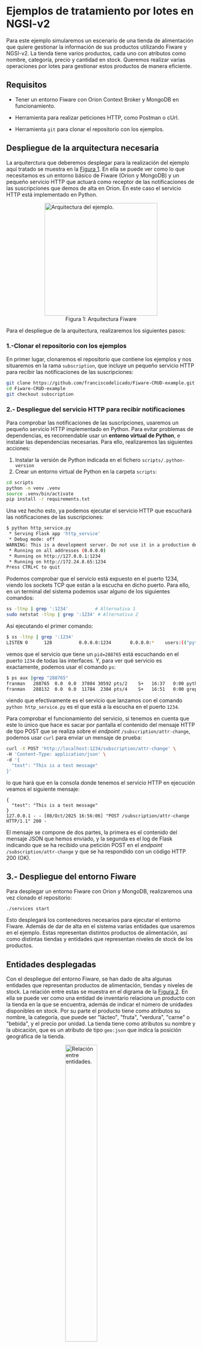 # Ejemplos de tratamiento por lotes en NGSI-v2
Para este ejemplo simularemos un escenario de una tienda de alimentación que quiere gestionar la información de sus productos utilizando Fiware y NGSI-v2. La tienda tiene varios productos, cada uno con atributos como nombre, categoría, precio y cantidad en stock. Queremos realizar varias operaciones por lotes para gestionar estos productos de manera eficiente.

## Requisitos

- Tener un entorno Fiware con Orion Context Broker y MongoDB en funcionamiento.

- Herramienta para realizar peticiones HTTP, como Postman o cUrl.

- Herramienta `git` para clonar el repositorio con los ejemplos.


## Despliegue de la arquitectura necesaria
La arquiterctura que deberemos desplegar para la realización del ejemplo aquí tratado se muestra en la [Figura 1](#fig:architecture). En ella se puede ver como lo que necesitamos es un entorno básico de Fiware (Orion y MongoDB) y un pequeño servicio HTTP que actuará como receptor de las notificaciones de las suscripciones que demos de alta en Orion. En este caso el servicio HTTP está implementado en Python.

<a name="fig:architecture">
<figure>
    <img src="./resources/fig/FiwareOrionSubscription.png" alt="Arquitectura del ejemplo." style="width:300px; margin-left: auto; margin-right: auto; display: block;"/>
    <figcaption align="center" size="tiny">Figura 1: Arquitectura Fiware</figcaption>
</figure>
</a>

Para el despliegue de la arquitectura, realizaremos los siguientes pasos:

### 1.-Clonar el repositorio con los ejemplos
En primer lugar, clonaremos el repositorio que contiene los ejemplos y nos situaremos en la rama `subscription`, que incluye un pequeño servicio HTTP para recibir las notificaciones de las suscripciones:

```bash
git clone https://github.com/franciscodelicado/Fiware-CRUD-example.git
cd Fiware-CRUD-example
git checkout subscription
```


### 2.- Despliegue del servicio HTTP para recibir notificaciones
Para comprobar las notificaciones de las suscripciones, usaremos un pequeño servicio HTTP implementado en Python. Para evitar problemas de dependencias, es recomendable usar un **entorno virtual de Python**, e instalar las dependencias necesarias. Para ello, realizaremos las siguientes acciones:

1. Instalar la versión de Python indicada en el fichero `scripts/.python-version`
2. Crear un entorno virtual de Python en la carpeta `scripts`:

```bash
cd scripts
python -m venv .venv
source .venv/bin/activate
pip install -r requirements.txt
```
Una vez hecho esto, ya podemos ejecutar el servicio HTTP que escuchará las notificaciones de las suscripciones:

```bash
$ python http_service.py
 * Serving Flask app 'http_service'
 * Debug mode: off
WARNING: This is a development server. Do not use it in a production deployment. Use a production WSGI server instead.
 * Running on all addresses (0.0.0.0)
 * Running on http://127.0.0.1:1234
 * Running on http://172.24.8.65:1234
Press CTRL+C to quit
```
Podemos comprobar que el servicio está expuesto en el puerto 1234, viendo los sockets TCP que están a la escucha en dicho puerto. Para ello, en un terminal del sistema podemos usar alguno de los siguientes comandos:

```bash
ss -ltnp | grep ':1234'          # Alternativa 1
sudo netstat -tlnp | grep ':1234' # Alternativa 2
```
Así ejecutando el primer comando:
```bash
$ ss -ltnp | grep ':1234'
LISTEN 0      128          0.0.0.0:1234       0.0.0.0:*    users:(("python",pid=288765,fd=3))
```
vemos que el servicio que tiene un `pid=288765` está escuchando en el puerto `1234` de todas las interfaces. Y, para ver qué servicio es exactamente, podemos usar el comando `ps`:

```bash
$ ps aux |grep "288765"
franman   288765  0.0  0.0  37804 30592 pts/2    S+   16:37   0:00 python http_service.py
franman   288132  0.0  0.0  11784  2304 pts/4    S+   16:51   0:00 grep 288765
```
viendo que efectivamente es el servicio que lanzamos con el comando `python http_service.py` es el que está a la escucha en el puerto `1234`.

Para comprobar el funcionamiento del servicio, si tenemos en cuenta que este lo único que hace es sacar por pantalla el contenido del mensaje HTTP de tipo POST que se realiza sobre el _endpoint_ `/subscription/attr-change`, podemos usar `curl` para enviar un mensaje de prueba:

```bash
curl -X POST 'http://localhost:1234/subscription/attr-change' \
-H 'Content-Type: application/json' \
-d '{
  "test": "This is a test message"
}'
```
lo que hará que en la consola donde tenemos el servicio HTTP en ejecución veamos el siguiente mensaje:

```
{
  "test": "This is a test message"
}
127.0.0.1 - - [08/Oct/2025 16:56:06] "POST /subscription/attr-change HTTP/1.1" 200 -
``` 
El mensaje se compone de dos partes, la primera es el contenido del mensaje JSON que hemos enviado, y la segunda es el log de Flask indicando que se ha recibido una petición POST en el _endpoint_ `/subscription/attr-change` y que se ha respondido con un código HTTP 200 (OK).


## 3.- Despliegue del entorno Fiware
Para desplegar un entorno Fiware con Orion y MongoDB, realizaremos una vez clonado el repositorio:
```bash
./services start
```

Esto desplegará los contenedores necesarios para ejecutar el entorno Fiware. Además de dar de alta en el sistema varias entidades que usaremos en el ejemplo. Estas representan distintos productos de alimentación, así como distintas tiendas y entidades que representan niveles de stock de los productos.

## Entidades desplegadas
Con el despliegue del entorno Fiware, se han dado de alta algunas entidades que representan productos de alimentación, tiendas y niveles de stock. La relación entre estas se muestra en el digrama de la [Figura 2](#fig:entitiesRelationship). En ella se puede ver como una entidad de inventario relaciona un producto con la tienda en la que se encuentra, además de indicar el número de unidades disponibles en stock. Por su parte el producto tiene como atributos su nombre, la categoría, que puede ser "lácteo", "fruta", "verdura", "carne" o "bebida", y el precio por unidad. La tienda tiene como atributos su nombre y la ubicación, que es un atributo de tipo `geo:json` que indica la posición geográfica de la tienda.

<a name="fig:entitiesRelationship">
  <figure>
    <img src="./resources/fig/entitiesRelationship.png" alt="Relación entre entidades." style="width:45%; margin-left: auto; margin-right: auto; display: block;"/>
    <figcaption align="center" size="tiny">Figura 2: Relación entre entidades</figcaption>
  </figure>
</a>

Si queremos ver las entidades que se han dado de alta en el sistema, podemos realizar una petición GET al endpoint `/v2/entities` de Orion:

```bash
curl -X GET 'http://localhost:1026/v2/entities?options=keyValues' \
-H 'Accept: application/json' | jq '.'
```

Esto devolverá un listado con todas las entidades que se han dado de alta en el sistema, junto con sus atributos y valores. Una sección de los mismos será la siguiente:

```json
[
   [
  {
    "id": "urn:ngsi-ld:Store:001",
    "type": "Store",
    "address": {
      "streetAddress": "C/ Octavio Cuartero, 4",
      "addressLocality": "Albacete",
      "postalCode": "02001",
      "addressCountry": "Spain"
    },
    "location": {
      "type": "Point",
      "coordinates": [
        -1.857033905,
        38.990913668
      ]
    }
  },
  ...
  {
    "id": "urn:ngsi-ld:Product:003",
    "type": "Product",
    "category": "Dairy",
    "name": "Milk",
    "price": 0.9
  },
  ....
  {
    "id": "urn:ngsi-ld:Inventory:004",
    "type": "Inventory",
    "refProduct": "urn:ngsi-ld:Product:001",
    "refStore": "urn:ngsi-ld:Store:002",
    "stockCount": 50
  },...
]
```

# Gestión de subscripciones en NGSI-v2
## Creación de una subscripción

Para crear una subscripción en NGSI-v2, debemos realizar una petición POST al endpoint `/v2/subscriptions` de Orion. La petición debe incluir un cuerpo en formato JSON que describa la subscripción que queremos crear. A continuación se muestra un ejemplo de cómo crear una subscripción que notifique cambios en el stock de todo producto cuando el número de artículos en stock pase a estar por debajo de 20. En este caso solo se notificará el atributo `stockCount` de la entidad que ha cambiado, y se incluirá en la notificación la metainformación de fecha de creación y modificación del atributo. la notificación se enviará al servicio HTTP desplegado en la IP 172.18.1.1 (IP del `gateway` de la red Docker que usa el contenedor de Orion) y puerto 1234, en el _endpoint_ `/subscription/attr-change`:

```bash
curl -X POST 'http://localhost:1026/v2/subscriptions' \
-H 'Content-Type: application/json' \
-d '{
  "description": "Notify me when stock is below 20  ",
  "subject": {
    "entities": [
      {
        "idPattern": "urn:ngsi-ld:Inventory:.*",
        "type": "Inventory"
      }
    ],
    "condition": {
      "attrs": [
        "stockCount"
      ],
      "expression": {
        "q": "stockCount<20"
      }
    }
  },
  "notification": {
    "http": {
      "url": "http://172.18.1.1:1234//subscription/attr-change"
    },
    "attrs": [
      "stockCount"
    ],
    "metadata": ["dateCreated", "dateModified"]
  },
  "throttling": 5
}
'
```
**NOTA**: es importantísimo el recalcar que dado que Orion está en un contenedor de Docker, y que el servicio HTTP que hemos desplegado para recibir las notificaciones está en el host, debemos usar como IP para la URL del campo `notification.http.url` la IP del host vista desde el contenedor de Docker. Para ello, hay que utilizar la IP del `gateway` de la red Docker que usa por el contenedor de Orion. Esta IP es la primera IP del rango direccionable de la red Docker. La dirección de esta red puede verse en el fichero `docker-compose.yml` que se usa para desplegar el entorno Fiware, en la sección `networks`. En nuestro caso, la red se llama `fiware_default` y tiene el rango `172.18.1.0/16`. Por lo tanto, la IP del `gateway` es `172.18.1.1`.

## Visualización de las subscripciones
Para ver las subscripciones que tenemos dadas de alta en Orion, podemos realizar una petición GET al endpoint `/v2/subscriptions`:
```bash
curl -X GET 'http://localhost:1026/v2/subscriptions' \
-H 'Accept: application/json' | jq '.'
```

Esto devolverá un listado con todas las subscripciones que tenemos dadas de alta en el sistema. Una sección de las mismas será la siguiente:

```json
[
  {
    "id": "68e68301f93ed8fda30232fb",
    "description": "Notify me when stock is below 20  ",
    "subject": {
      "entities": [
        {
          "idPattern": "urn:ngsi-ld:Inventory:.*",
          "type": "Inventory"
        }
      ],
      "condition": {
        "attrs": [
          "stockCount"
        ],
        "expression": {
          "q": "stockCount<20"
        }
      }
    },
    "notification": {
      "http": {
        "url": "http://172.18.1.1:1234//subscription/attr-change"
      },
      "attrs": [
        "stockCount"
      ],
      "metadata": ["dateCreated", "dateModified"]
    },
    "throttling": 5
  }
]
```

## Probando la subscripción
Para probar la subscripción que hemos creado, podemos realizar una operación de actualización (PATCH) sobre una entidad de inventario, cambiando el valor del atributo `stockCount` a un valor por debajo de 20. Por ejemplo, podemos actualizar el inventario con ID `urn:ngsi-ld:Inventory:001`, que inicialmente tiene un stock de 50 unidades del `apples` en la tienda de Octavio Cuartero,4 , a 15 unidades:
```bash
curl -X PATCH 'http://localhost:1026/v2/entities/urn:ngsi-ld:Inventory:001/attrs?options=keyValues' \
-H 'Content-Type: application/json' \
-d '{
  "stockCount": 15
}'
```
Al realizar esta operación, si todo está correcto, en la consola donde tenemos el servicio HTTP en ejecución veremos un mensaje similar al siguiente:

```
{
  "subscriptionId": "68e68301f93ed8fda30232fb",
  "data": [
    {
      "id": "urn:ngsi-ld:Inventory:001",
      "type": "Inventory",
      "stockCount": {
        "type": "Number",
        "value": 15,
        "metadata": {
          "dateCreated": {
            "type": "DateTime",
            "value": "2025-10-08T15:27:44.065Z"
          },
          "dateModified": {
            "type": "DateTime",
            "value": "2025-10-08T15:28:26.751Z"
          }
        }
      }
    }
  ]
}
172.18.1.3 - - [08/Oct/2025 17:28:26] "POST /subscription/attr-change HTTP/1.1" 200 -
```

## Creando otra subscripción
Podemos crear otra subscripción que se notifique cuando el precio del producto `Bread` cambie. Independientemente del valor que tome el precio. Para ello, enviaremos el siguiente POST al endpoint `/v2/subscriptions` de Orion:

```bash
curl -X POST 'http://localhost:1026/v2/subscriptions' \
-H 'Content-Type: application/json' \
-d '{
  "description": "Notify me when the price of Bread changes",
  "subject": {
    "entities": [
      {
        "idPattern": "urn:ngsi-ld:Product:002",
        "type": "Product",
        "name": "Bread"
      }
    ]
  },
  "notification": {
    "http": {
      "url": "http://172.18.1.1:1234//subscription/attr-change"
    },
    "attrs": [
      "price"
    ],
    "metadata": ["dateCreated", "dateModified"]
  },
  "throttling": 5
}'
```
Una vez creada la subscripción, podemos probarla realizando una operación de actualización (PATCH) sobre la entidad del producto `Bread`, cambiando su precio a 0.8:

```bash
curl -X PATCH 'http://localhost:1026/v2/entities/urn:ngsi-ld:Product:002/attrs?options=keyValues' \
-H 'Content-Type: application/json' \
-d '{
    "price": 0.8
}'
```
Lo que hará que en la consola donde tenemos el servicio HTTP en ejecución veamos un mensaje similar al siguiente:

```
{
  "subscriptionId": "68e68691f93ed8fda30232fc",
  "data": [
    {
      "id": "urn:ngsi-ld:Product:002",
      "type": "Product",
      "price": {
        "type": "Number",
        "value": 0.8,
        "metadata": {
          "dateCreated": {
            "type": "DateTime",
            "value": "2025-10-08T15:27:44.049Z"
          },
          "dateModified": {
            "type": "DateTime",
            "value": "2025-10-08T15:44:35.557Z"
          }
        }
      }
    }
  ]
}
172.18.1.3 - - [08/Oct/2025 17:44:35] "POST /subscription/attr-change HTTP/1.1" 200 -
```
## Cambio de precio sin notificación
Si ahora cambiamos el precio de un producto, pero que no es `Bread`, por ejemplo `Apple`, no se debería recibir ninguna notificación, ya que la subscripción que hemos creado solo se activa cuando cambia el precio del producto `Bread`. Por lo tanto, si realizamos la siguiente operación de actualización (PATCH) sobre la entidad del producto `Apple`, cambiando su precio a 1.0:

```bash
curl -X PATCH 'http://localhost:1026/v2/entities/urn:ngsi-ld:Product:001/attrs?options=keyValues' \
-H 'Content-Type: application/json' \
-d '{
    "price": 1.0
}'
```
Se puede ver como en la consola donde tenemos el servicio HTTP en ejecución no se recibe ninguna notificación, ya que el precio del producto `Apple` ha cambiado, pero no es el producto `Bread`.

## Actualizar una subscripción
Si queremos actualizar una subscripción, podemos realizar una petición PATCH al endpoint `/v2/subscriptions/<subscription-id>`, donde `<subscription-id>` es el ID de la subscripción que queremos actualizar. Por ejemplo, si en la subscripción relativa al precio del `Bread` queremos que solo nos notifique cuando el precio sea menor que 1.0, podemos realizar la siguiente operación:

```bash
curl -X PATCH 'http://localhost:1026/v2/subscriptions/68e68691f93ed8fda30232fc' \
-H 'Content-Type: application/json' \
-d '{
  "subject": {
    "entities": [
      {
        "idPattern": "urn:ngsi-ld:Product:002",
        "type": "Product",
        "name": "Bread"
      }
    ],
    "condition": {
      "attrs": [
        "price"
      ],
      "expression": {
        "q": "price<1.0"
      }
    }
  }
}'
```
Como podemos ver solo hemos incluido dentro del campo `subject` el campo `entities`, indicando la entidad a la que se refiere ya que puede haber más de una entidad por subscripción (`entities`es un array JSON);  y `condition`, que es el que queremos actualizar. El resto de campos de la subscripción no se ven afectados por esta operación. El `<subscription-id>` de la subscripción que queremos actualizar puede verse en la respuesta a la creación de la misma, o bien realizando una petición GET al endpoint `/v2/subscriptions`.

### Probando la subscripción actualizada
Si ahora cambiamos el precio del `Bread` a un valor menor que 1.0, por ejemplo 0.6, se debería recibir una notificación. 
```bash
curl -X PATCH 'http://localhost:1026/v2/entities/urn:ngsi-ld:Product:002/attrs?options=keyValues' \
-H 'Content-Type: application/json' \
-d '{
    "price": 0.6
}'
```
## Borrado de una subscripción
Si queremos borrar una subscripción, podemos realizar una petición DELETE al endpoint `/v2/subscriptions/<subscription-id>`, donde `<subscription-id>` es el ID de la subscripción que queremos borrar. Por ejemplo, si queremos borrar la subscripción relativa al umbral de stock de 20 unidades, podemos realizar la siguiente operación:

```bash
curl -X DELETE 'http://localhost:1026/v2/subscriptions/68e68301f93ed8fda30232fb'
```
